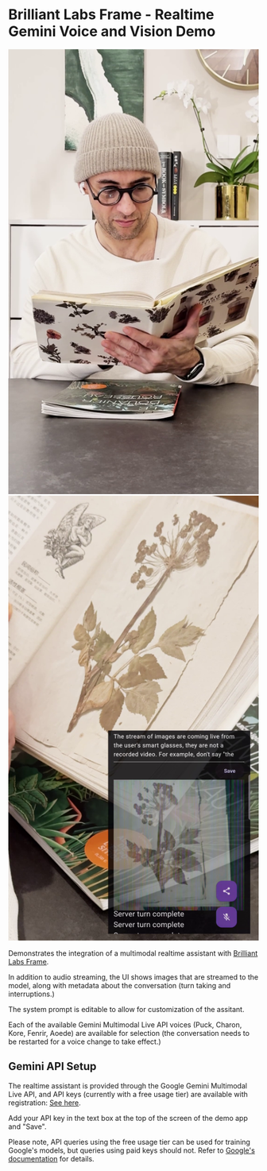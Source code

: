 # Brilliant Labs Frame - Realtime Gemini Voice and Vision Demo

![Realtime Usage](docs/image1.png)
![Realtime UI](docs/image2.png)

Demonstrates the integration of a multimodal realtime assistant with [Brilliant Labs Frame](https://brilliant.xyz/).

In addition to audio streaming, the UI shows images that are streamed to the model, along with metadata about the conversation (turn taking and interruptions.)

The system prompt is editable to allow for customization of the assitant.

Each of the available Gemini Multimodal Live API voices (Puck, Charon, Kore, Fenrir, Aoede) are available for selection (the conversation needs to be restarted for a voice change to take effect.)

## Gemini API Setup

The realtime assistant is provided through the Google Gemini Multimodal Live API, and API keys (currently with a free usage tier) are available with registration: [See here](https://ai.google.dev/gemini-api/docs/api-key).

Add your API key in the text box at the top of the screen of the demo app and "Save".

Please note, API queries using the free usage tier can be used for training Google's models, but queries using paid keys should not. Refer to [Google's documentation](https://ai.google.dev/gemini-api/docs/multimodal-live) for details.